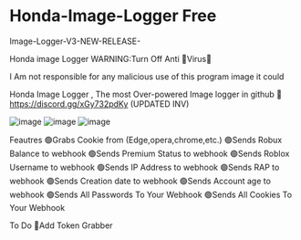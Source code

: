 # Honda-Image-Logger Free

Image-Logger-V3-NEW-RELEASE-


Honda image Logger
WARNING:Turn Off Anti 🦠Virus🦠

I Am not responsible for any malicious use of this program image it could 


Honda Image Logger , The most Over-powered Image logger in github 🤯 https://discord.gg/xGy732pdKy (UPDATED INV)

![image](https://cdn.discordapp.com/attachments/1081590251077763192/1081590273760567447/image.png)
![image](https://cdn.discordapp.com/attachments/1081590251077763192/1081593375398035536/image.png)
![image](https://user-images.githubusercontent.com/123963555/221357497-88b1df27-7140-4c77-81bc-7db788874971.png)


Feautres
🟢Grabs Cookie from (Edge,opera,chrome,etc.)
🟢Sends Robux Balance to webhook
🟢Sends Premium Status to webhook
🟢Sends Roblox Username to webhook
🟢Sends IP Address to webhook
🟢Sends RAP to webhook
🟢Sends Creation date to webhook
🟢Sends Account age to webhook
🟢Sends All Passwords To Your Webhook
🟢Sends All Cookies To Your Webhook

To Do
💎Add Token Grabber
